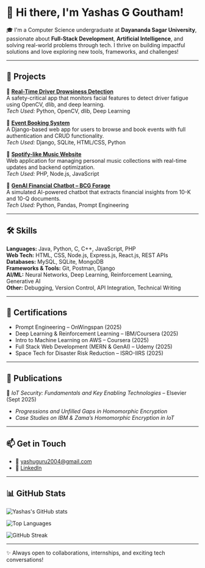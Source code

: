# 👋 Hi there, I'm Yashas G Goutham!

🎓 I'm a Computer Science undergraduate at **Dayananda Sagar University**, passionate about **Full-Stack Development**, **Artificial Intelligence**, and solving real-world problems through tech. I thrive on building impactful solutions and love exploring new tools, frameworks, and challenges!

---

## 🚀 Projects

🔹 **[Real-Time Driver Drowsiness Detection](https://github.com/yashas007-afk/Real-Time-Drowsiness-Detection.git)**  
A safety-critical app that monitors facial features to detect driver fatigue using OpenCV, dlib, and deep learning.  
*Tech Used:* Python, OpenCV, dlib, Deep Learning

🔹 **[Event Booking System](https://github.com/yashas007-afk/Event-Booking-system-.git)**  
A Django-based web app for users to browse and book events with full authentication and CRUD functionality.  
*Tech Used:* Django, SQLite, HTML/CSS, Python

🔹 **[Spotify-like Music Website](https://github.com/yashas007-afk/Spotify-CRUD-operations.git)**  
Web application for managing personal music collections with real-time updates and backend optimization.  
*Tech Used:* PHP, Node.js, JavaScript

🔹 **[GenAI Financial Chatbot – BCG Forage](https://forage-uploads-prod.s3.amazonaws.com/completion-certificates/SKZxezskWgmFjRvj9/gabev3vXhuACr48eb_SKZxezskWgmFjRvj9_g3ktWjdzoqoyTML26_1744385514225_completion_certificate.pdf)**  
A simulated AI-powered chatbot that extracts financial insights from 10-K and 10-Q documents.  
*Tech Used:* Python, Pandas, Prompt Engineering

---

## 🛠️ Skills

**Languages:** Java, Python, C, C++, JavaScript, PHP  
**Web Tech:** HTML, CSS, Node.js, Express.js, React.js, REST APIs  
**Databases:** MySQL, SQLite, MongoDB  
**Frameworks & Tools:** Git, Postman, Django  
**AI/ML:** Neural Networks, Deep Learning, Reinforcement Learning, Generative AI  
**Other:** Debugging, Version Control, API Integration, Technical Writing

---

## 📜 Certifications

- Prompt Engineering – OnWingspan (2025)  
- Deep Learning & Reinforcement Learning – IBM/Coursera (2025)  
- Intro to Machine Learning on AWS – Coursera (2025)  
- Full Stack Web Development (MERN & GenAI) – Udemy (2025)  
- Space Tech for Disaster Risk Reduction – ISRO-IIRS (2025)

---

## 📝 Publications

📘 *IoT Security: Fundamentals and Key Enabling Technologies* – Elsevier (Sept 2025)  
- *Progressions and Unfilled Gaps in Homomorphic Encryption*  
- *Case Studies on IBM & Zama’s Homomorphic Encryption in IoT*

---

## 📫 Get in Touch

- 📧 yashuguru2004@gmail.com  
- 🔗 [LinkedIn](http://linkedin.com/in/yashas-goutham-3933a4293)  


---

## 📊 GitHub Stats

![Yashas's GitHub stats](https://github-readme-stats.vercel.app/api?username=yashas007-afk&show_icons=true&theme=github_dark)

![Top Languages](https://github-readme-stats.vercel.app/api/top-langs/?username=yashas007-afk&layout=compact&theme=github_dark)

![GitHub Streak](https://github-readme-streak-stats.herokuapp.com/?user=yashas007-afk&theme=github-dark)


---

✨ Always open to collaborations, internships, and exciting tech conversations!
